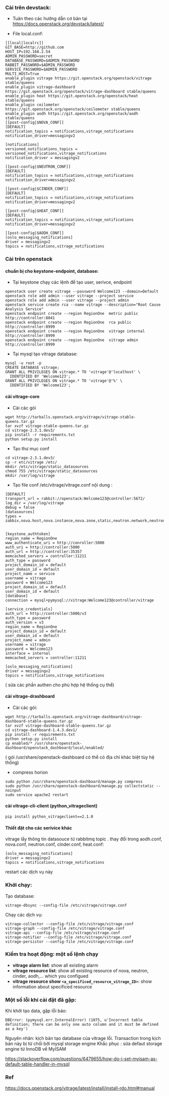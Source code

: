 

### Cài trên devstack:

- Tuân theo các hướng dẫn cơ bản tại https://docs.openstack.org/devstack/latest/

- File local.conf:

```
[[local|localrc]]
GIT_BASE=http://github.com
HOST_IP=192.168.2.54
ADMIN_PASSWORD=secret
DATABASE_PASSWORD=$ADMIN_PASSWORD
RABBIT_PASSWORD=$ADMIN_PASSWORD
SERVICE_PASSWORD=$ADMIN_PASSWORD
MULTI_HOST=True
enable_plugin vitrage https://git.openstack.org/openstack/vitrage stable/queens
enable_plugin vitrage-dashboard https://git.openstack.org/openstack/vitrage-dashboard stable/queens
enable_plugin heat https://git.openstack.org/openstack/heat stable/queens
enable_plugin ceilometer https://git.openstack.org/openstack/ceilometer stable/queens
enable_plugin aodh https://git.openstack.org/openstack/aodh stable/queens
[[post-config|$NOVA_CONF]]
[DEFAULT]
notification_topics = notifications,vitrage_notifications
notification_driver=messagingv2

[notifications]
versioned_notifications_topics = versioned_notifications,vitrage_notifications
notification_driver = messagingv2

[[post-config|$NEUTRON_CONF]]
[DEFAULT]
notification_topics = notifications,vitrage_notifications
notification_driver=messagingv2

[[post-config|$CINDER_CONF]]
[DEFAULT]
notification_topics = notifications,vitrage_notifications
notification_driver=messagingv2

[[post-config|$HEAT_CONF]]
[DEFAULT]
notification_topics = notifications,vitrage_notifications
notification_driver=messagingv2

[[post-config|$AODH_CONF]]
[oslo_messaging_notifications]
driver = messagingv2
topics = notifications,vitrage_notifications
```

### Cài trên openstack
#### chuẩn bị cho keystone-endpoint, database:
- Tại keystone chạy các lệnh để tạo user, serivce, endpoint

```
openstack user create vitrage --password Welcome123 --domain=Default
openstack role add admin --user vitrage --project service
openstack role add admin --user vitrage --project admin
openstack service create rca --name vitrage --description="Root Cause Analysis Service"
openstack endpoint create --region RegionOne  metric public http://controller:8041
openstack endpoint create --region RegionOne  rca public http://controller:8999
openstack endpoint create --region RegionOne  vitrage internal http://controller:8999 
openstack endpoint create --region RegionOne  vitrage admin http://controller:8999 
```

- Tại mysql tạo vitrage database:

```
mysql -u root -p
CREATE DATABASE vitrage;
GRANT ALL PRIVILEGES ON vitrage.* TO 'vitrage'@'localhost' \
  IDENTIFIED BY 'Welcome123';
GRANT ALL PRIVILEGES ON vitrage.* TO 'vitrage'@'%' \
  IDENTIFIED BY 'Welcome123';
```


#### cài vitrage-core

- Cài các gói 

```
wget http://tarballs.openstack.org/vitrage/vitrage-stable-queens.tar.gz
tar xvzf vitrage-stable-queens.tar.gz
cd vitrage-2.3.1.dev3/
pip install -r requirements.txt
python setup.py install
```

- Tạo thư mục conf

```
cd vitrage-2.3.1.dev3/
cp -r etc/vitrage /etc/
mkdir /etc/vitrage/static_datasources
chmod 755 /etc/vitrage/static_datasources
mkdir /var/log/vitrage
```

- Tạo file conf /etc/vitrage/vitrage.conf nội dung :

```
[DEFAULT]
transport_url = rabbit://openstack:Welcome123@controller:5672/
log_dir = /var/log/vitrage
debug = false
[datasources]
types = zabbix,nova.host,nova.instance,nova.zone,static,neutron.network,neutron.port,heat.stack,doctor


[keystone_authtoken]
region_name = RegionOne
www_authenticate_uri = http://conroller:5000
auth_uri = http://controller:5000
auth_url = http://controller:35357
memcached_servers = controller:11211
auth_type = password
project_domain_id = default
user_domain_id = default
project_name = service
username = vitrage
password = Welcome123
project_domain_id = default
user_domain_id = default
[database]
connection = mysql+pymysql://vitrage:Welcome123@controller/vitrage

[service_credentials]
auth_url = http://controller:5000/v3
auth_type = password
auth_version = v3
region_name = RegionOne
project_domain_id = default
user_domain_id = default
project_name = admin
username = vitrage
password = Welcome123
interface = internal
memcached_servers = controller:11211

[oslo_messaging_notifications]
driver = messagingv2
topics = notifications,vitrage_notifications

```

( sửa các phần authen cho phù hợp hệ thống cụ thể) 

#### cài vitrage-drashboard
- Cài các gói: 

```
wget http://tarballs.openstack.org/vitrage-dashboard/vitrage-dashboard-stable-queens.tar.gz
tar xvzf vitrage-dashboard-stable-queens.tar.gz
cd vitrage-dashboard-1.4.3.dev1/
pip install -r requirements.txt
python setup.py install
cp enabled/* /usr/share/openstack-dashboard/openstack_dashboard/local/enabled/
```

( gói /usr/share/openstack-dashboard có thể có địa chỉ khác biệt tùy hệ thống)
- compress horion

```
sudo python /usr/share/openstack-dashboard/manage.py compress
sudo python /usr/share/openstack-dashboard/manage.py collectstatic --noinput
sudo service apache2 restart
```

#### cài vitrage-cli-client (python_vitrageclient)
```
pip install python_vitrageclient==2.1.0 
```
#### Thiết đặt cho các serivice khác 
vitrage lấy thông tin datasouce từ rabbitmq topic . thay đổi trong aodh.conf, nova.conf, neutron.conf, cinder.conf, heat.conf:
```
[oslo_messaging_notifications]
driver = messagingv2
topics = notifications,vitrage_notifications
```
restart các dịch vụ này
### Khởi chạy:
Tạo database:
```
vitrage-dbsync --config-file /etc/vitrage/vitrage.conf
```

Chạy các dịch vụ:
```
vitrage-collector --config-file /etc/vitrage/vitrage.conf
vitrage-graph --config-file /etc/vitrage/vitrage.conf
vitrage-api --config-file /etc/vitrage/vitrage.conf
vitrage-notifier --config-file /etc/vitrage/vitrage.conf
vitrage-persistor --config-file /etc/vitrage/vitrage.conf
```
### Kiểm tra hoạt động: một số lệnh chạy
- **vitrage alarm list**: show all existing alarm
- **vitrage resource list**: show all existing resource of nova, neutron, cinder, aodh,... which you configued
- **vitrage resource show `<a_specificed_resource_vitrage_ID>`**: show information about specificed resource
### Một số lỗi khi cài đặt đã gặp:
Khi khởi tạo data, gặp lỗi báo:

```
DBError: (pymysql.err.InternalError) (1075, u'Incorrect table definition; there can be only one auto column and it must be defined as a key')
```
Nguyên nhân: kịch bản tạo database của vitrage lỗi. Transaction trong kịch bản này bị từ chối bởi mysql storage engine
Khắc phục : sửa defaut storage engine từ InnoDB về MyISAM

https://stackoverflow.com/questions/6479655/how-do-i-set-myisam-as-default-table-handler-in-mysql

### Ref

https://docs.openstack.org/vitrage/latest/install/install-rdo.html#manual
